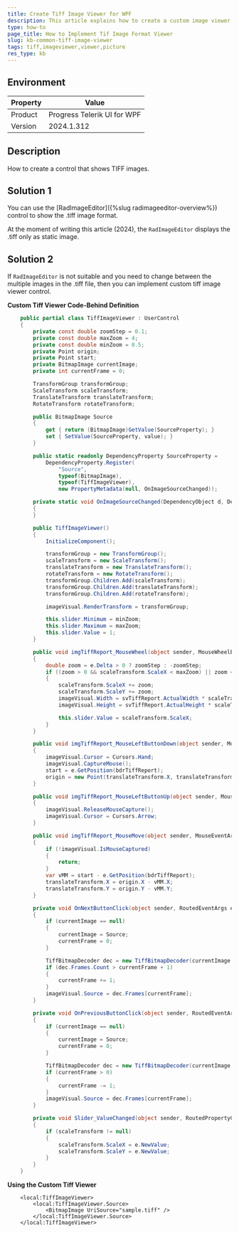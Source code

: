 ```yaml
---
title: Create Tiff Image Viewer for WPF
description: This article explains how to create a custom image viewer control that shows .tiff images 
type: how-to
page_title: How to Implement Tif Image Format Viewer
slug: kb-common-tiff-image-viewer
tags: tiff,imageviewer,viewer,picture
res_type: kb
---
```


## Environment

| Property | Value |
|----------|-------|
| Product  | Progress Telerik UI for WPF |
| Version  | 2024.1.312 |

## Description

How to create a control that shows TIFF images.

## Solution 1

You can use the [RadImageEditor]({%slug radimageeditor-overview%}) control to show the .tiff image format. 

At the moment of writing this article (2024), the `RadImageEditor` displays the .tiff only as static image.

## Solution 2

If `RadImageEditor` is not suitable and you need to change between the multiple images in the .tiff file, then you can implement custom tiff image viewer control.

__Custom Tiff Viewer Code-Behind Definition__
```C#
	public partial class TiffImageViewer : UserControl
	{
		private const double zoomStep = 0.1;
		private const double maxZoom = 4;
		private const double minZoom = 0.5;
		private Point origin;
		private Point start;
		private BitmapImage currentImage;
		private int currentFrame = 0;

		TransformGroup transformGroup;
		ScaleTransform scaleTransform;
		TranslateTransform translateTransform;
		RotateTransform rotateTransform;

		public BitmapImage Source
		{
			get { return (BitmapImage)GetValue(SourceProperty); }
			set { SetValue(SourceProperty, value); }
		}

		public static readonly DependencyProperty SourceProperty =
			DependencyProperty.Register(
				"Source", 
				typeof(BitmapImage),
				typeof(TiffImageViewer), 
				new PropertyMetadata(null, OnImageSourceChanged));

		private static void OnImageSourceChanged(DependencyObject d, DependencyPropertyChangedEventArgs e)
		{
		}

		public TiffImageViewer()
		{
			InitializeComponent();

			transformGroup = new TransformGroup();
			scaleTransform = new ScaleTransform();
			translateTransform = new TranslateTransform();
			rotateTransform = new RotateTransform();
			transformGroup.Children.Add(scaleTransform);            
			transformGroup.Children.Add(translateTransform);
			transformGroup.Children.Add(rotateTransform);

			imageVisual.RenderTransform = transformGroup;

			this.slider.Minimum = minZoom;
			this.slider.Maximum = maxZoom;
			this.slider.Value = 1;
		}

		public void imgTiffReport_MouseWheel(object sender, MouseWheelEventArgs e)
		{   
			double zoom = e.Delta > 0 ? zoomStep : -zoomStep;            
			if ((zoom > 0 && scaleTransform.ScaleX < maxZoom) || zoom < 0 && scaleTransform.ScaleX > minZoom)
			{
				scaleTransform.ScaleX += zoom;
				scaleTransform.ScaleY += zoom;
				imageVisual.Width = svTiffReport.ActualWidth * scaleTransform.ScaleX;
				imageVisual.Height = svTiffReport.ActualHeight * scaleTransform.ScaleY;

				this.slider.Value = scaleTransform.ScaleX;
			}
		}

		public void imgTiffReport_MouseLeftButtonDown(object sender, MouseButtonEventArgs e)
		{
			imageVisual.Cursor = Cursors.Hand;
			imageVisual.CaptureMouse();
			start = e.GetPosition(bdrTiffReport);
			origin = new Point(translateTransform.X, translateTransform.Y);
		}

		public void imgTiffReport_MouseLeftButtonUp(object sender, MouseButtonEventArgs e)
		{
			imageVisual.ReleaseMouseCapture();
			imageVisual.Cursor = Cursors.Arrow;
		}

		public void imgTiffReport_MouseMove(object sender, MouseEventArgs e)
		{
			if (!imageVisual.IsMouseCaptured)
			{
				return;
			}
			var vMM = start - e.GetPosition(bdrTiffReport);
			translateTransform.X = origin.X - vMM.X;
			translateTransform.Y = origin.Y - vMM.Y;
		}

		private void OnNextButtonClick(object sender, RoutedEventArgs e)
		{
			if (currentImage == null)
			{
				currentImage = Source;
				currentFrame = 0;
			}

			TiffBitmapDecoder dec = new TiffBitmapDecoder(currentImage.UriSource, BitmapCreateOptions.None, BitmapCacheOption.None);
			if (dec.Frames.Count > currentFrame + 1)
			{
				currentFrame += 1;
			}
			imageVisual.Source = dec.Frames[currentFrame];
		}

		private void OnPreviousButtonClick(object sender, RoutedEventArgs e)
		{
			if (currentImage == null)
			{
				currentImage = Source;
				currentFrame = 0;
			}

			TiffBitmapDecoder dec = new TiffBitmapDecoder(currentImage.UriSource, BitmapCreateOptions.None, BitmapCacheOption.None);
			if (currentFrame > 0)
			{
				currentFrame -= 1;
			}
			imageVisual.Source = dec.Frames[currentFrame];
		}

		private void Slider_ValueChanged(object sender, RoutedPropertyChangedEventArgs<double> e)
		{
			if (scaleTransform != null)
			{
				scaleTransform.ScaleX = e.NewValue;
				scaleTransform.ScaleY = e.NewValue;
			}            
		}
	}
```

__Using the Custom Tiff Viewer__
```XAML
	<local:TiffImageViewer>
		<local:TiffImageViewer.Source>
			<BitmapImage UriSource="sample.tiff" />
		</local:TiffImageViewer.Source>
	</local:TiffImageViewer>
```


